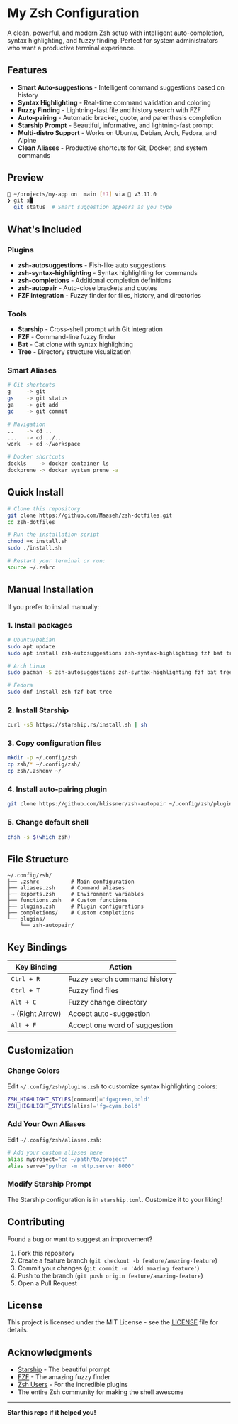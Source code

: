 # My Zsh Configuration

A clean, powerful, and modern Zsh setup with intelligent auto-completion, syntax highlighting, and fuzzy finding. Perfect for system administrators who want a productive terminal experience.

## Features

- **Smart Auto-suggestions** - Intelligent command suggestions based on history
- **Syntax Highlighting** - Real-time command validation and coloring
- **Fuzzy Finding** - Lightning-fast file and history search with FZF
- **Auto-pairing** - Automatic bracket, quote, and parenthesis completion
- **Starship Prompt** - Beautiful, informative, and lightning-fast prompt
- **Multi-distro Support** - Works on Ubuntu, Debian, Arch, Fedora, and Alpine
- **Clean Aliases** - Productive shortcuts for Git, Docker, and system commands

## Preview

```bash
🚀 ~/projects/my-app on  main [!?] via 🐍 v3.11.0 
❯ git s█
  git status  # Smart suggestion appears as you type
```

## What's Included

### Plugins
- **zsh-autosuggestions** - Fish-like auto suggestions
- **zsh-syntax-highlighting** - Syntax highlighting for commands
- **zsh-completions** - Additional completion definitions
- **zsh-autopair** - Auto-close brackets and quotes
- **FZF integration** - Fuzzy finder for files, history, and directories

### Tools
- **Starship** - Cross-shell prompt with Git integration
- **FZF** - Command-line fuzzy finder
- **Bat** - Cat clone with syntax highlighting
- **Tree** - Directory structure visualization

### Smart Aliases
```bash
# Git shortcuts
g     -> git
gs    -> git status
ga    -> git add
gc    -> git commit

# Navigation
..    -> cd ..
...   -> cd ../..
work  -> cd ~/workspace

# Docker shortcuts
dockls    -> docker container ls
dockprune -> docker system prune -a
```

## Quick Install

```bash
# Clone this repository
git clone https://github.com/Maaseh/zsh-dotfiles.git
cd zsh-dotfiles

# Run the installation script
chmod +x install.sh
sudo ./install.sh

# Restart your terminal or run:
source ~/.zshrc
```

## Manual Installation

If you prefer to install manually:

### 1. Install packages
```bash
# Ubuntu/Debian
sudo apt update
sudo apt install zsh-autosuggestions zsh-syntax-highlighting fzf bat tree

# Arch Linux
sudo pacman -S zsh-autosuggestions zsh-syntax-highlighting fzf bat tree

# Fedora
sudo dnf install zsh fzf bat tree
```

### 2. Install Starship
```bash
curl -sS https://starship.rs/install.sh | sh
```

### 3. Copy configuration files
```bash
mkdir -p ~/.config/zsh
cp zsh/* ~/.config/zsh/
cp zsh/.zshenv ~/
```

### 4. Install auto-pairing plugin
```bash
git clone https://github.com/hlissner/zsh-autopair ~/.config/zsh/plugins/zsh-autopair
```

### 5. Change default shell
```bash
chsh -s $(which zsh)
```

## File Structure

```
~/.config/zsh/
├── .zshrc          # Main configuration
├── aliases.zsh     # Command aliases
├── exports.zsh     # Environment variables
├── functions.zsh   # Custom functions
├── plugins.zsh     # Plugin configurations
├── completions/    # Custom completions
└── plugins/
    └── zsh-autopair/
```

## Key Bindings

| Key Binding | Action |
|-------------|--------|
| `Ctrl + R` | Fuzzy search command history |
| `Ctrl + T` | Fuzzy find files |
| `Alt + C`  | Fuzzy change directory |
| `→` (Right Arrow) | Accept auto-suggestion |
| `Alt + F` | Accept one word of suggestion |

## Customization

### Change Colors
Edit `~/.config/zsh/plugins.zsh` to customize syntax highlighting colors:

```bash
ZSH_HIGHLIGHT_STYLES[command]='fg=green,bold'
ZSH_HIGHLIGHT_STYLES[alias]='fg=cyan,bold'
```

### Add Your Own Aliases
Edit `~/.config/zsh/aliases.zsh`:

```bash
# Add your custom aliases here
alias myproject="cd ~/path/to/project"
alias serve="python -m http.server 8000"
```

### Modify Starship Prompt
The Starship configuration is in `starship.toml`. Customize it to your liking!

## Contributing

Found a bug or want to suggest an improvement?

1. Fork this repository
2. Create a feature branch (`git checkout -b feature/amazing-feature`)
3. Commit your changes (`git commit -m 'Add amazing feature'`)
4. Push to the branch (`git push origin feature/amazing-feature`)
5. Open a Pull Request

## License

This project is licensed under the MIT License - see the [LICENSE](LICENSE) file for details.

## Acknowledgments

- [Starship](https://starship.rs/) - The beautiful prompt
- [FZF](https://github.com/junegunn/fzf) - The amazing fuzzy finder
- [Zsh Users](https://github.com/zsh-users) - For the incredible plugins
- The entire Zsh community for making the shell awesome

---

**Star this repo if it helped you!**

